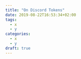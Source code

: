 ```yaml
---
title: "On Discord Tokens"
date: 2019-08-22T16:53:34+02:00
tags:
  - x
  - y
categories:
  - x
  - y
draft: true
---
```

